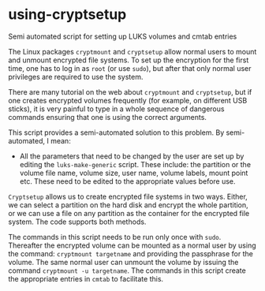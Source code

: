 # using-cryptsetup
Semi automated script for setting up LUKS volumes and cmtab entries

The Linux packages `cryptmount` and `cryptsetup` allow normal users to mount and unmount encrypted file systems. To set up the encryption for the first time, one has to log in as `root` (or use `sudo`), but after that only normal user privileges are required to use the system. 

There are many tutorial on the web about `cryptmount` and `cryptsetup`, but if one creates encrypted volumes frequently (for example, on different USB sticks), it is very painful to type in a whole sequence of dangerous commands ensuring that one is using the correct arguments.

This script provides a semi-automated solution to this problem. By semi-automated, I mean:

* All the parameters that need to be changed by the user are set up by editing the `luks-make-generic` script. These include: the partition or the volume file name, volume size, user name, volume labels, mount point etc. These need to be edited to the appropriate values before use.

`Cryptsetup` allows us to create encrypted file systems in two ways. Either, we can select a partition on the hard disk and encrypt the whole partition, or we can use a file on any partition as the container for the encrypted file system. The code supports both methods.

The commands in this script needs to be run only once with `sudo`. Thereafter the encrypted volume can be mounted as a normal user by using the command: `cryptmount targetname` and providing the passphrase for the volume. The same normal user can unmount the volume by issuing the command `cryptmount -u targetname`. The commands in this script create the appropriate entries in `cmtab` to facilitate this.
